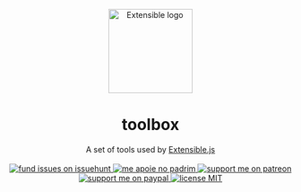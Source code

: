 <p align="center">
  <a href="#logo">
    <img id="logo" src="https://i.imgur.com/eIPf5Eo.png" width="150" height="150" alt="Extensible logo" />
  </a>
  <h1 align="center">toolbox</h1>
</p>

<p align="center">
  A set of tools used by <a href="https://github.com/extensiblejs/extensible">Extensible.js</a>
  <br><br>
  <a href="https://issuehunt.io/r/extensiblejs/handlers">
    <img src="https://img.shields.io/badge/fund%20issues%20on-issuehunt-blueviolet?style=flat-square" alt="fund issues on issuehunt" />
  </a>  
  <a href="https://www.padrim.com.br/daltonmenezes">
    <img src="https://img.shields.io/badge/me%20apoie%20no-padrim-blueviolet?style=flat-square" alt="me apoie no padrim" />
  </a>
  <a href="https://www.patreon.com/daltonmenezes">
    <img src="https://img.shields.io/badge/support%20me%20on-patreon-blueviolet?style=flat-square" alt="support me on patreon" />
  </a>
  <a href="https://paypal.me/daltonmenezes">
    <img src="https://img.shields.io/badge/support%20me%20on-paypal-blueviolet?style=flat-square" alt="support me on paypal" />
  </a>
  <a href="https://github.com/extensiblejs/handlers/blob/master/README.md">
    <img src="https://img.shields.io/badge/license%20-MIT-blueviolet?style=flat-square" alt="license MIT" />
  </a>
</p>
